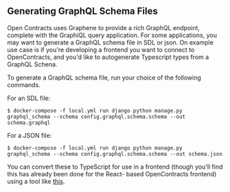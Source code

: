 ## Generating GraphQL Schema Files

Open Contracts uses Graphene to provide a rich GraphQL endpoint, complete with the GraphiQL query application. For some
applications, you may want to generate a GraphQL schema file in SDL or json. On example use case is if you're developing
a frontend you want to connect to OpenContracts, and you'd like to autogenerate Typescript types from a GraphQL Schena.

To generate a GraphQL schema file, run your choice of the following commands.

For an SDL file:

```
$ docker-compose -f local.yml run django python manage.py graphql_schema --schema config.graphql.schema.schema --out schema.graphql
```

For a JSON file:

```
$ docker-compose -f local.yml run django python manage.py graphql_schema --schema config.graphql.schema.schema --out schema.json
```

You can convert these to TypeScript for use in a frontend (though you'll find this has already been done for the React-
based OpenContracts frontend) using a tool like [this](https://www.graphql-code-generator.com/).
